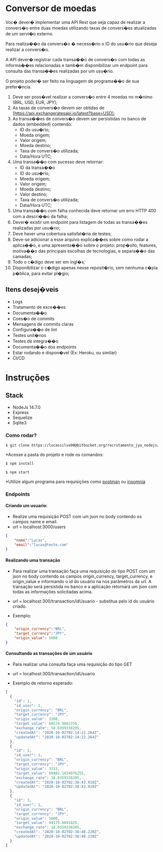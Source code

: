 # Conversor de moedas

Voc� dever� implementar uma API Rest que seja capaz de realizar a convers�o entre duas moedas
utilizando taxas de convers�es atualizadas de um servi�o externo.

Para realiza��o da convers�o � necess�rio o ID do usu�rio que deseja realizar a convers�o.

A API dever� registrar cada transa��o de convers�o com todas as informa��es relacionadas e tamb�m
disponibilizar um endpoint para consulta das transa��es realizadas por um usu�rio.

O projeto poder� ser feito na linguagem de programa��o de sua prefer�ncia.

1. Deve ser poss�vel realizar a convers�o entre 4 moedas no m�nimo (BRL, USD, EUR, JPY);
1. As taxas de convers�o devem ser obtidas de [https://api.exchangeratesapi.io/latest?base=USD];
1. As transa��es de convers�o devem ser persistidas no banco de dados (embedded) contendo:
    * ID do usu�rio;
    * Moeda origem;
    * Valor origem;
    * Moeda destino;
    * Taxa de convers�o utilizada;
    * Data/Hora UTC;
1. Uma transa��o com sucesso deve retornar:
    * ID da transa��o
    * ID do usu�rio;
    * Moeda origem;
    * Valor origem;
    * Moeda destino;
    * Valor destino;
    * Taxa de convers�o utilizada;
    * Data/Hora UTC;
1. Uma transa��o com falha conhecida deve retornar um erro HTTP 400 com a descri��o da falha;
1. Dever� existir um endpoint para listagem de todas as transa��es realizadas por usu�rio;
1. Deve haver uma cobertura satisfat�ria de testes;
1. Deve-se adicionar a esse arquivo explica��es sobre como rodar a aplica��o, e uma apresenta��o sobre o
projeto: prop�sito, features, motiva��o das principais escolhas de tecnologias, e separa��o das camadas;
1. Todo o c�digo deve ser em ingl�s;
1. Disponibilizar o c�digo apenas nesse reposit�rio, sem nenhuma c�pia p�blica, para evitar pl�gio;

## Itens desej�veis
* Logs
* Tratamento de exce��es
* Documenta��o
* Coes�o de commits
* Mensagens de commits claras
* Configura��o de lint
* Testes unit�rios
* Testes de integra��o
* Documenta��o dos endpoints
* Estar rodando e dispon�vel (Ex: Heroku, ou similar)
* CI/CD


# Instruções

## Stack
* NodeJs 14.7.0
* Express
* Sequelize
* Sqlite3

### Como rodar?

```bash
$ git clone https://lucassilva90@bitbucket.org/recrutamento_jya_nodejs/recrutamento-conversor-nodejs-lucas.p.silva90_hotmail.com.git
```

*Acesse a pasta do projeto e rode os comandos:

```bash
$ npm install
```
```bash
$ npm start
```
*Utilize algum programa para requisições como [postman](https://www.postman.com/) ou [insomnia](https://insomnia.rest/download/)

### Endpoints

#### Criando um usuario:

* Realize uma requisição POST com um json no body contendo os campos name e email.
* url = localhost:3000/users

```json
{ 
    "name":"Lucas",
    "email":"lucas@teste.com"
}
```

#### Realizando uma transação

* Para realizar uma transação faça uma requisição do tipo POST com um json no body contendo os campos origin_currency, target_currency, e origin_value e informando o id do usuário na nos parâmetros da url. A transação será persistida no banco e a aplicação retornará um json com todas as informações solicitadas acima.

* url = localhost:300/transaction/idUsuario - substitua pelo id do usuário criado.

* Exemplo: 

```json
{
	"origin_currency":"BRL",
	"target_currency":"JPY",
	"origin_value": 5000
} 
```

#### Consultando as transações de um usuário

* Para realizar uma consulta faça uma requisição do tipo GET
* url = localhost:300/transaction/idUsuario

* Exemplo de retorno esperado:

```js
[
  {
    "id": 1,
    "id_user": 1,
    "origin_currency": "BRL",
    "target_currency": "JPY",
    "origin_value": 3200,
    "target_value": 60274.9882256,
    "exchange_rate": 18.8359338205,
    "createdAt": "2020-10-02T02:14:22.264Z",
    "updatedAt": "2020-10-02T02:14:22.264Z"
  },
  {
    "id": 2,
    "id_user": 1,
    "origin_currency": "BRL",
    "target_currency": "JPY",
    "origin_value": 3211,
    "target_value": 60482.1834976255,
    "exchange_rate": 18.8359338205,
    "createdAt": "2020-10-02T02:38:43.910Z",
    "updatedAt": "2020-10-02T02:38:43.910Z"
  },
  {
    "id": 3,
    "id_user": 1,
    "origin_currency": "BRL",
    "target_currency": "JPY",
    "origin_value": 5000,
    "target_value": 94179.6691025,
    "exchange_rate": 18.8359338205,
    "createdAt": "2020-10-02T02:38:48.220Z",
    "updatedAt": "2020-10-02T02:38:48.220Z"
  }
]
```

